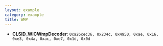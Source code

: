 ```yaml
---
layout: example
category: example
title: WMP
---
```


+ **CLSID_WICWmpDecoder**: `0xa26cec36, 0x234c, 0x4950, 0xae, 0x16, 0xe3, 0x4a, 0xac, 0xe7, 0x1d, 0x0d`
